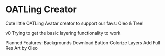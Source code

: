 # OATLing Creator
Cute little OATLing Avatar creator to support our favs: Oleo & Tree!

v0
Trying to get the basic layering functionality to work

Planned Features:
Backgrounds
Download Button
Colorize Layers
Add Full Res Art by Oleo
